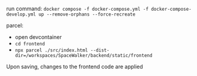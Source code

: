 run command:
`docker compose -f docker-compose.yml -f docker-compose-develop.yml up --remove-orphans --force-recreate`

parcel:
- open devcontainer
- `cd frontend`
- `npx parcel ./src/index.html --dist-dir=/workspaces/SpaceWalker/backend/static/frontend`

Upon saving, changes to the frontend code are applied
